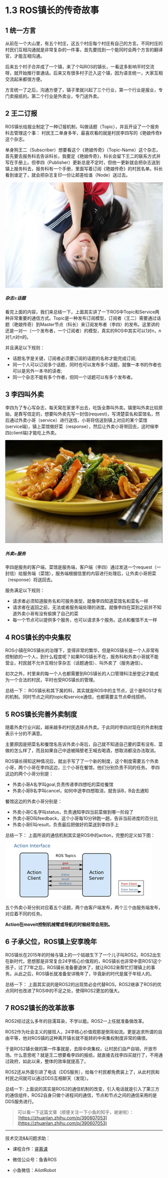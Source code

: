 # 1.3 ROS镇长的传奇故事

## 1 统一方言

从前在一个大山里，有五个村庄，这五个村庄每个村庄有自己的方言。不同村庄的村民们互相沟通就是非常复杂的一件事，首先要找到一个能同时会两个方言的翻译官，才能互相沟通。

后来五个村子合并成了一个镇，来了个叫ROS的镇长，一看这多影响平时交流呀，就开始推行普通话。后来又有很多村子迁入这个镇，因为语言统一，大家互相交流起来都很方便。

方言统一了之后，沟通方便了，镇子里就兴起了三个行业，第一个行业是报业，专门卖报纸的。第二个行业是外卖业，专门送外卖。

## 2 王二订报

ROS镇长给报业制定了一种订报机制，叫做话题（Topic），并且开设了一个报务科去管理这个事：
村民王二单身多年，最喜欢看的就是村民李四写的《艳娘传奇》这个杂志。

单身狗王二（Subscriber）想要看这个《艳娘传奇》（Topic-Name）这个杂志，首先要去报务科去告诉科长，我要定《艳娘传奇》，科长会留下王二的联系方式并写在手册上。但李四（Publisher）更新总是不定时，但他一更新就会把杂志送到镇上报务科去，报务科有一个手册，里面写着订阅《艳娘传奇》的村民名单。科长看到谁定了，就会把杂志复印一份让邮差给谁（Node）送过去。

![image-20210717153837468](1.3课外阅读_ROS镇长与艳娘传奇/imgs/image-20210717153837468.png)


##### 杂志=话题

看完上面的内容，我们来总结一下，上面其实讲了一下ROS中Topic和Service两种非常重要的通信方式。Topic是一种发布订阅模型，订阅者（王二）需要通过话题（艳娘传奇）到Master节点（科长）来订阅发布者（李四）的发布。这里讲的还是一对一（一个发布者，一个订阅者）的模型，真实的ROS中其实可以1对n，n对1,n对n的。

并且满足以下规则：

- 话题名字是关键，订阅者必须要订阅的话题的名称才能完成订阅;
- 同一个人可以订阅多个话题，同时也可以发布多个话题，就像一本书的作者也可以是另外一本书的读者;
- 同一个杂志不能有多个作者，但同一个话题可以有多个发布者。


## 3 李四叫外卖

李四为了专心写杂志，每天窝在家里不出去，吃饭全靠叫外卖。镇里叫外卖比较原始，是靠写信定的，想要叫外卖先写一封信(request)，写清楚菜名和菜馆名，然后通过外卖小哥（service）进行送信，小哥将信送到镇上对应的某个菜馆(service端)，镇上菜馆做好菜（response），然后让外卖小哥带回去，这时候李四(client端)才能吃上外卖。

![image-20210717153854839](1.3课外阅读_ROS镇长与艳娘传奇/imgs/image-20210717153854839.png)


##### 外卖=服务

李四是服务的客户端，菜馆是服务端，客户端（李四）通过发送一个request（一封信）给服务端（菜馆），服务端根据信里的内容进行处理后，让外卖小哥把菜（response）将送回去。

服务满足以下规则：

- 请求者必须知道服务名和可服务类型，就像李四知道菜馆名和菜名一样
- 请求者在返回之前，无法或者服务端处理的进度。就像李四在菜到之前并不知道外卖小哥有没有偷换了自己的菜
- 每一个节点可以提供多个服务，也可以请求多个服务。这点和餐馆不太一样


## 4 ROS镇长的中央集权

ROS小镇在ROS镇长的治理下，变得非常的繁华，但是ROS镇长是一个人非常有控制欲的一个人，到什么程度呢？如果ROS镇长不在，报务科和外卖小哥就不能营业，村民就不允许互相分享杂志（话题通信）、叫外卖了（服务通信）。

初次之外，村里来的每一个人也都需要到ROS镇长的人口管理科注册登记才能成为一个合法的村民，平时也受ROS镇长的管理。

总结一下：
ROS镇长和其下属的科，其实就是ROS中的主节点，这个是ROS1才有的机制。同时节点之间的topic和service通信，也都需要主节点牵线搭桥。



## 5 ROS镇长完善外卖制度

随着外卖行业兴起，越来越多的村民选择点外卖。于此同时李四对现在的外卖制度表示十分的不满意。

主要原因是把菜名和餐馆名告诉外卖小哥后，自己就不知道自己要的菜有没有、菜做的怎么样了，而且如果自己中途被隔壁老王喊去喝酒，想取消都没办法取消。

ROS镇长得知这种情况后，就出手写了了一个新的制度，这个制度需要五个外卖小哥，两个小哥在李四这边，三个小哥在餐馆，他们分别负责不同的任务。
李四这边的两个小哥分别是：
- 外卖小哥A名字叫goal,负责传递李四想吃的菜给餐馆
- 外卖小哥B名字叫cancel，如何中途李四想取消，就告诉B，B会去通知

餐馆这边的外卖小哥分别是：
- 外卖小哥C名字叫status，负责通知李四当前菜做到哪一阶段了
- 外卖小哥D叫feedback，这个小哥每10分钟跑一趟，告诉当前进度的百分比
- 外卖小哥E叫result，负责最后把做好的菜送到李四手上

总结一下：
上面所说的通信机制其实是ROS中的action，完整的定义如下图：

![image-20210719035457656](1.3课外阅读_ROS镇长与艳娘传奇/imgs/image-20210719035457657)

五个外卖小哥分别对应着五个话题，两个由客户端发布，两个三个由服务端发布，对应着不同的任务。

**Action在moveit控制机械臂或导航的时候经常会用到。**



## 6 子承父位，ROS镇上安享晚年

ROS镇长在2015年的时候与镇上的一个姑娘生下了一个儿子叫ROS2。ROS2出生在新时代，思想那是非常复合24字核心价值观的，ROS镇长也非常中意ROS1这个孩子，过了7年之后，ROS镇长准备要退休了，就让ROS2来帮忙打理镇上的事务。从此之后，ROS镇长就准备安详晚年了，毕竟新的时代是属于年轻人的。


总结一下：
上面其实说的是ROS2的出现势必会代替ROS，ROS2继承了ROS的优点同时也改进了ROS中的不足之处，使得ROS2更加的强大。


## 7 ROS2镇长的改革故事

ROS2经过这么多年的目濡耳染，不学以能。ROS2一上任就准备做改革。

ROS2作为社会主义的接班人，24字核心价值观那是倒背如流。更是追求所谓的自由平等，他对ROS镇的这种离开镇长就不能转的中央集权制度非常的痛恨。

于是ROS2镇长做的第一件事就是，去除中央集权，让村民们自产自销，开放市场。什么意思呢？就是王二想要看李四的报纸，就直接去找李四买就行了，不用通过政府，如此以来，整体的效率就提高了。

ROS2还从外面引进了电话（DDS服务），给每个村民都免费装上了，从此村民和村民之间就可以通过DDS互相聊天（发现）。

总结一下:
上面说的其实是ROS2的通信机制的改变，引入电话就是引入了第三方的通信组件，ROS2自身只做个进程间的通信，节点和节点之间的通信采用的是DDS服务进行。

> 可以看一下这篇文章（顺便关注一下小鱼的知乎，谢谢啦）：[https://zhuanlan.zhihu.com/p/390607053](https://zhuanlan.zhihu.com/p/390607053)


------

技术交流&&问题求助：

- 课程合作：[睿慕课](https://www.aiimooc.com/mall/preshow-htm-itemid-705.html)

- 微信公众号：鱼香ROS

- 小鱼微信：AiIotRobot
